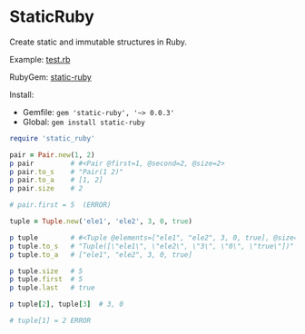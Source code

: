 # StaticRuby

Create static and immutable structures in Ruby.

Example: [test.rb](https://github.com/SnowballSH/StaticRuby/blob/master/test/test.rb)

RubyGem: [static-ruby](https://rubygems.org/gems/static-ruby)

Install: 
- Gemfile: `gem 'static-ruby', '~> 0.0.3'`
- Global: `gem install static-ruby`

```ruby
require 'static_ruby'

pair = Pair.new(1, 2)
p pair         # #<Pair @first=1, @second=2, @size=2>
p pair.to_s    # "Pair(1 2)"
p pair.to_a    # [1, 2]
p pair.size    # 2

# pair.first = 5  (ERROR)

tuple = Tuple.new('ele1', 'ele2', 3, 0, true)

p tuple        # #<Tuple @elements=["ele1", "ele2", 3, 0, true], @size=5, @first="ele1", @last=true>
p tuple.to_s   # "Tuple([\"ele1\", \"ele2\", \"3\", \"0\", \"true\"])"
p tuple.to_a   # ["ele1", "ele2", 3, 0, true]

p tuple.size   # 5
p tuple.first  # 5
p tuple.last   # true

p tuple[2], tuple[3]  # 3, 0

# tuple[1] = 2 ERROR
```
